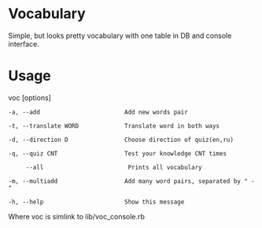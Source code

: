 Vocabulary
==========

Simple, but looks pretty vocabulary with one table in DB and console interface.

Usage
=====

voc [options]

    -a, --add                        Add new words pair
    
    -t, --translate WORD             Translate word in both ways
    
    -d, --direction D                Choose direction of quiz(en,ru)
    
    -q, --quiz CNT                   Test your knowledge CNT times
    
         --all                        Prints all vocabulary
         
    -m, --multiadd                   Add many word pairs, separated by " - "
    
    -h, --help                       Show this message

Where voc is simlink to lib/voc_console.rb
